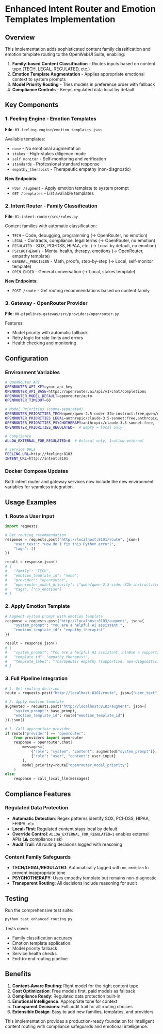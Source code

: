 # Enhanced Intent Router and Emotion Templates Implementation

## Overview

This implementation adds sophisticated content family classification and emotion template routing to the OpenWebUI Suite, enabling:

1. **Family-based Content Classification** - Routes inputs based on content type (TECH, LEGAL, REGULATED, etc.)
2. **Emotion Template Augmentation** - Applies appropriate emotional context to system prompts
3. **Model Priority Routing** - Tries models in preference order with fallback
4. **Compliance Controls** - Keeps regulated data local by default

## Key Components

### 1. Feeling Engine - Emotion Templates

**File**: `03-feeling-engine/emotion_templates.json`

Available templates:
- `none` - No emotional augmentation
- `stakes` - High-stakes diligence mode
- `self_monitor` - Self-monitoring and verification
- `standards` - Professional standard response
- `empathy_therapist` - Therapeutic empathy (non-diagnostic)

**New Endpoints**:
- `POST /augment` - Apply emotion template to system prompt
- `GET /templates` - List available templates

### 2. Intent Router - Family Classification

**File**: `01-intent-router/src/rules.py`

Content families with automatic classification:
- `TECH` - Code, debugging, programming (→ OpenRouter, no emotion)
- `LEGAL` - Contracts, compliance, legal terms (→ OpenRouter, no emotion)
- `REGULATED` - SOX, PCI-DSS, HIPAA, etc. (→ Local by default, no emotion)
- `PSYCHOTHERAPY` - Mental health, therapy, emotions (→ OpenRouter, empathy template)
- `GENERAL_PRECISION` - Math, proofs, step-by-step (→ Local, self-monitor template)
- `OPEN_ENDED` - General conversation (→ Local, stakes template)

**New Endpoints**:
- `POST /route` - Get routing recommendations based on content family

### 3. Gateway - OpenRouter Provider

**File**: `00-pipelines-gateway/src/providers/openrouter.py`

Features:
- Model priority with automatic fallback
- Retry logic for rate limits and errors
- Health checking and monitoring

## Configuration

### Environment Variables

```bash
# OpenRouter API
OPENROUTER_API_KEY=your_api_key
OPENROUTER_API_BASE=https://openrouter.ai/api/v1/chat/completions
OPENROUTER_MODEL_DEFAULT=openrouter/auto
OPENROUTER_TIMEOUT=60

# Model Priorities (comma-separated)
OPENROUTER_PRIORITIES_TECH=qwen/qwen-2.5-coder-32b-instruct:free,qwen/qwen-2.5-coder-32b-instruct,...
OPENROUTER_PRIORITIES_LEGAL=anthropic/claude-3.5-sonnet:free,anthropic/claude-3.5-sonnet,...
OPENROUTER_PRIORITIES_PSYCHOTHERAPY=anthropic/claude-3.5-sonnet:free,...
OPENROUTER_PRIORITIES_REGULATED=  # Empty = local only

# Compliance
ALLOW_EXTERNAL_FOR_REGULATED=0  # 0=local only, 1=allow external

# Service URLs
FEELING_URL=http://feeling:8103
INTENT_URL=http://intent:8101
```

### Docker Compose Updates

Both intent router and gateway services now include the new environment variables for seamless integration.

## Usage Examples

### 1. Route a User Input

```python
import requests

# Get routing recommendation
response = requests.post("http://localhost:8101/route", json={
    "user_text": "How do I fix this Python error?",
    "tags": []
})

result = response.json()
# {
#   "family": "TECH",
#   "emotion_template_id": "none", 
#   "provider": "openrouter",
#   "openrouter_model_priority": ["qwen/qwen-2.5-coder-32b-instruct:free", ...],
#   "tags": ["no_emotion"]
# }
```

### 2. Apply Emotion Template

```python
# Augment system prompt with emotion template
response = requests.post("http://localhost:8103/augment", json={
    "system_prompt": "You are a helpful AI assistant.",
    "emotion_template_id": "empathy_therapist"
})

result = response.json()
# {
#   "system_prompt": "You are a helpful AI assistant.\n\nUse a supportive, nonjudgmental tone...",
#   "template_id": "empathy_therapist",
#   "template_label": "Therapeutic empathy (supportive, non-diagnostic)"
# }
```

### 3. Full Pipeline Integration

```python
# 1. Get routing decision
route = requests.post("http://localhost:8101/route", json={"user_text": user_input}).json()

# 2. Apply emotion template
augmented = requests.post("http://localhost:8103/augment", json={
    "system_prompt": base_prompt,
    "emotion_template_id": route["emotion_template_id"]
}).json()

# 3. Call appropriate provider
if route["provider"] == "openrouter":
    from providers import openrouter
    response = openrouter.chat(
        messages=[
            {"role": "system", "content": augmented["system_prompt"]},
            {"role": "user", "content": user_input}
        ],
        model_priority=route["openrouter_model_priority"]
    )
else:
    response = call_local_llm(messages)
```

## Compliance Features

### Regulated Data Protection

- **Automatic Detection**: Regex patterns identify SOX, PCI-DSS, HIPAA, FERPA, etc.
- **Local-First**: Regulated content stays local by default
- **Override Control**: `ALLOW_EXTERNAL_FOR_REGULATED=1` enables external APIs (⚠️ compliance risk)
- **Audit Trail**: All routing decisions logged with reasoning

### Content Family Safeguards

- **TECH/LEGAL/REGULATED**: Automatically tagged with `no_emotion` to prevent inappropriate tone
- **PSYCHOTHERAPY**: Uses empathy template but remains non-diagnostic
- **Transparent Routing**: All decisions include reasoning for audit

## Testing

Run the comprehensive test suite:

```bash
python test_enhanced_routing.py
```

Tests cover:
- Family classification accuracy
- Emotion template application
- Model priority fallback
- Service health checks
- End-to-end routing pipeline

## Benefits

1. **Content-Aware Routing**: Right model for the right content type
2. **Cost Optimization**: Free models first, paid models as fallback
3. **Compliance Ready**: Regulated data protection built-in
4. **Emotional Intelligence**: Appropriate tone for context
5. **Transparent Decisions**: Full audit trail for all routing choices
6. **Extensible Design**: Easy to add new families, templates, and providers

This implementation provides a production-ready foundation for intelligent content routing with compliance safeguards and emotional intelligence.
